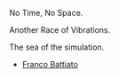 No Time, No Space.

Another Race of Vibrations.

The sea of the simulation.
 - [Franco Battiato](https://www.youtube.com/watch?v=-Y44YzIODw0)
